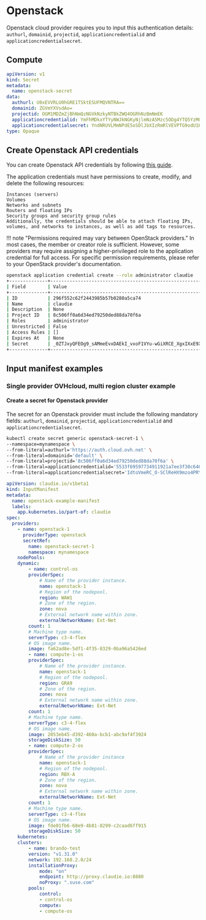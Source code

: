 # Openstack
Openstack cloud provider requires you to input this authentication details: `authurl`, `domainid`, `projectid`, `applicationcredentialid` and `applicationcredentialsecret`.

## Compute
```yaml
apiVersion: v1
kind: Secret
metadata:
  name: openstack-secret
data:
  authurl: U0xEVVRLU0hGRE1TSktESUFMQVNTRA==
  domainid: ZGVmYXVsdAo=
  projectid: OGM1MDZmZjBhNmQzNGVkNzkyNTBkZWQ4OGRhNzBmNmEK
  applicationcredentialid: YmFhMDkxYTYyNWJkNGKyNjlmNzA5Mzc5ODg4YTQ5YzMQ
  applicationcredentialsecret: YndNRUVLMmNPdE5oSDlJbXIzRmRlVEVPTG9odU1HcUQzVUxSTzgzWjZaTXh0U3hSSXNVLWNkTHlN==
type: Opaque
```

## Create Openstack API credentials
You can create Openstack API credentials by following [this guide](https://docs.openstack.org/python-openstackclient/latest/cli/command-objects/application-credentials.html). 


The application credentials must have permissions to create, modify, and delete the following resources:
```text
Instances (servers)
Volumes
Networks and subnets
Routers and floating IPs
Security groups and security group rules
Additionally, the credentials should be able to attach floating IPs, volumes, and networks to instances, as well as add tags to resources.
```

!!! note "Permissions required may vary between OpenStack providers."
    In most cases, the member or creator role is sufficient. However, some providers may require assigning a higher-privileged role to the application credential for full access.
    For specific permission requirements, please refer to your OpenStack provider's documentation.

```bash
openstack application credential create --role administrator claudie 
+--------------+----------------------------------------------------------------------------------------+
| Field        | Value                                                                                  |
+--------------+----------------------------------------------------------------------------------------+
| ID           | 296f552c62f2443985b57b0280a5ca74                                                       |
| Name         | claudie                                                                                |
| Description  | None                                                                                   |
| Project ID   | 8c506ff0a6d34ed79250ded88da70f6a                                                       |
| Roles        | administrator                                                                          |
| Unrestricted | False                                                                                  |
| Access Rules | []                                                                                     |
| Expires At   | None                                                                                   |
| Secret       | _0ZTJxyQFEOg9_sAMmeEvxDAEkI_vxoF1VYu-wGiXRCE_XgxIXxE9XxYfDtTNTqh4TXCfsP5qANljTfBZ0bsHQ |
+--------------+----------------------------------------------------------------------------------------+
```


## Input manifest examples

### Single provider OVHcloud, multi region cluster example
#### Create a secret for Openstack provider
The secret for an Openstack provider must include the following mandatory fields: `authurl`, `domainid`, `projectid`, `applicationcredentialid` and `applicationcredentialsecret`.

```bash
kubectl create secret generic openstack-secret-1 \
--namespace=mynamespace \
--from-literal=authurl='https://auth.cloud.ovh.net' \
--from-literal=domainid='default' \
--from-literal=projectid='8c506ff0a6d34ed79250ded88da70f6a' \
--from-literal=applicationcredentialid='5533f69597734911921a7ee3f30c6464' \
--from-literal=applicationcredentialsecret='IdtoVmeRC_O-SClReHX9mzo4PRYvyVwQqWNBmWg2XIDGEA_CvhlVaObMEo2-BoH7GgpZZGhY_aqFgHh63NrMKw'
```

```yaml
apiVersion: claudie.io/v1beta1
kind: InputManifest
metadata:
  name: openstack-example-manifest
  labels:
    app.kubernetes.io/part-of: claudie
spec:
  providers:
    - name: openstack-1
      providerType: openstack
      secretRef:
        name: openstack-secret-1
        namespace: mynamespace
    nodePools:
    dynamic:
        - name: control-os
        providerSpec:
            # Name of the provider instance.
            name: openstack-1
            # Region of the nodepool.
            region: WAW1
            # Zone of the region.
            zone: nova
            # External network name within zone.
            externalNetworkName: Ext-Net
        count: 1
        # Machine type name.
        serverType: c3-4-flex
        # OS image name.
        image: fa62ad8e-5df1-4f35-8329-0ba96a5426ed
        - name: compute-1-os
        providerSpec:
            # Name of the provider instance.
            name: openstack-1
            # Region of the nodepool.
            region: GRA9
            # Zone of the region.
            zone: nova
            # External network name within zone.
            externalNetworkName: Ext-Net
        count: 1
        # Machine type name.
        serverType: c3-4-flex
        # OS image name.
        image: 2053eb45-d392-460a-bcb1-abc9af4f3924
        storageDiskSize: 50
        - name: compute-2-os
        providerSpec:
            # Name of the provider instance
            name: openstack-1
            # Region of the nodepool.
            region: RBX-A
            # Zone of the region.
            zone: nova
            # External network name within zone.
            externalNetworkName: Ext-Net
        count: 1
        # Machine type name.
        serverType: c3-4-flex
        # OS image name.
        image: fde01fb6-68e9-4b81-8299-c2caad6ff915
        storageDiskSize: 50
    kubernetes:
    clusters:
        - name: brando-test
        version: "v1.31.0"
        network: 192.168.2.0/24
        installationProxy:
            mode: "on"
            endpoint: http://proxy.claudie.io:8880
            noProxy: ".suse.com"
        pools:
            control:
            - control-os
            compute:
            - compute-os
```